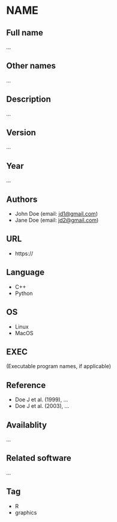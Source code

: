 # NAME

## Full name
...

## Other names
...

## Description
...

## Version
...

## Year
...

## Authors
* John Doe (email: jd1@gmail.com)
* Jane Doe (email: jd2@gmail.com)

## URL
* https://

## Language
* C++
* Python

## OS
* Linux
* MacOS

## EXEC
(Executable program names, if applicable)

## Reference
* Doe J et al. (1999), ...
* Doe J et al. (2003), ...

## Availablity
...

## Related software
...

## Tag
* R
* graphics
